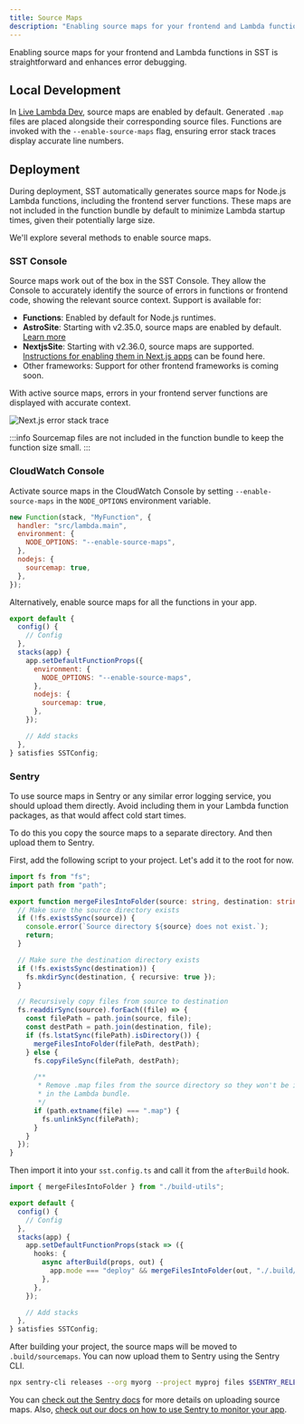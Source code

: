 ```yaml
---
title: Source Maps
description: "Enabling source maps for your frontend and Lambda functions in SST."
---
```


Enabling source maps for your frontend and Lambda functions in SST is straightforward and enhances error debugging.

## Local Development

In [Live Lambda Dev](../live-lambda-development.md), source maps are enabled by default. Generated `.map` files are placed alongside their corresponding source files. Functions are invoked with the `--enable-source-maps` flag, ensuring error stack traces display accurate line numbers.

## Deployment

During deployment, SST automatically generates source maps for Node.js Lambda functions, including the frontend server functions. These maps are not included in the function bundle by default to minimize Lambda startup times, given their potentially large size.

We'll explore several methods to enable source maps.

### SST Console

Source maps work out of the box in the SST Console. They allow the Console to accurately identify the source of errors in functions or frontend code, showing the relevant source context. Support is available for:

- **Functions**: Enabled by default for Node.js runtimes.
- **AstroSite**: Starting with v2.35.0, source maps are enabled by default. [Learn more](../constructs/AstroSite.md#source-maps)
- **NextjsSite**: Starting with v2.36.0, source maps are supported. [Instructions for enabling them in Next.js apps](../constructs/NextjsSite.md#source-maps) can be found here.
- Other frameworks: Support for other frontend frameworks is coming soon.

With active source maps, errors in your frontend server functions are displayed with accurate context.

![Next.js error stack trace](/img/nextjssite/error-stack-trace.png)

:::info
Sourcemap files are not included in the function bundle to keep the function size small.
:::

### CloudWatch Console

Activate source maps in the CloudWatch Console by setting `--enable-source-maps` in the `NODE_OPTIONS` environment variable.

```js {4,6-8}
new Function(stack, "MyFunction", {
  handler: "src/lambda.main",
  environment: {
    NODE_OPTIONS: "--enable-source-maps",
  },
  nodejs: {
    sourcemap: true,
  },
});
```

Alternatively, enable source maps for all the functions in your app.

```js title="sst.config.ts" {8,10-12}
export default {
  config() {
    // Config
  },
  stacks(app) {
    app.setDefaultFunctionProps({
      environment: {
        NODE_OPTIONS: "--enable-source-maps",
      },
      nodejs: {
        sourcemap: true,
      },
    });

    // Add stacks
  },
} satisfies SSTConfig;
```

### Sentry

To use source maps in Sentry or any similar error logging service, you should upload them directly. Avoid including them in your Lambda function packages, as that would affect cold start times.

To do this you copy the source maps to a separate directory. And then upload them to Sentry.

First, add the following script to your project. Let's add it to the root for now.

```ts title="build-utils.ts"
import fs from "fs";
import path from "path";

export function mergeFilesIntoFolder(source: string, destination: string) {
  // Make sure the source directory exists
  if (!fs.existsSync(source)) {
    console.error(`Source directory ${source} does not exist.`);
    return;
  }

  // Make sure the destination directory exists
  if (!fs.existsSync(destination)) {
    fs.mkdirSync(destination, { recursive: true });
  }

  // Recursively copy files from source to destination
  fs.readdirSync(source).forEach((file) => {
    const filePath = path.join(source, file);
    const destPath = path.join(destination, file);
    if (fs.lstatSync(filePath).isDirectory()) {
      mergeFilesIntoFolder(filePath, destPath);
    } else {
      fs.copyFileSync(filePath, destPath);

      /**
       * Remove .map files from the source directory so they won't be included
       * in the Lambda bundle.
       */
      if (path.extname(file) === ".map") {
        fs.unlinkSync(filePath);
      }
    }
  });
}
```

Then import it into your `sst.config.ts` and call it from the `afterBuild` hook.

```ts title="sst.config.ts"
import { mergeFilesIntoFolder } from "./build-utils";

export default {
  config() {
    // Config
  },
  stacks(app) {
    app.setDefaultFunctionProps(stack => ({
      hooks: {
        async afterBuild(props, out) {
          app.mode === "deploy" && mergeFilesIntoFolder(out, "./.build/sourcemaps");
        },
      },
    });

    // Add stacks
  },
} satisfies SSTConfig;
```

After building your project, the source maps will be moved to `.build/sourcemaps`. You can now upload them to Sentry using the Sentry CLI.

```bash
npx sentry-cli releases --org myorg --project myproj files $SENTRY_RELEASE upload-sourcemaps .build/sourcemaps
```

You can [check out the Sentry docs](https://docs.sentry.io/platforms/javascript/sourcemaps/uploading/typescript/) for more details on uploading source maps. Also, [check out our docs on how to use Sentry to monitor your app](./monitoring.md#sentry).
